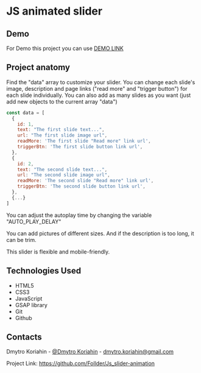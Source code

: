 # JS animated slider

## Demo
For Demo this project you can use [DEMO LINK](https://follder.github.io/Js_slider-animation/)

## Project anatomy

Find the "data" array to customize your slider. You can change each slide's image, description and page links ("read more" and "trigger button") for each slide individually. You can also add as many slides as you want (just add new objects to the current array "data")

  ```javascript
  const data = [
    {
      id: 1,
      text: "The first slide text...",
      url: "The first slide image url",
      readMore: 'The first slide "Read more" link url',
      triggerBtn: 'The first slide button link url',
    },
    {
      id: 2,
      text: "The second slide text...",
      url: "The second slide image url",
      readMore: 'The second slide "Read more" link url',
      triggerBtn: 'The second slide button link url',
    },
    {...}
  ]
  ```

You can adjust the autoplay time by changing the variable "AUTO_PLAY_DELAY"

You can add pictures of different sizes. And if the description is too long, it can be trim.

This slider is flexible and mobile-friendly.

## Technologies Used

- HTML5
- CSS3
- JavaScript
- GSAP library
- Git
- Github

## Contacts

Dmytro Koriahin - [@Dmytro Koriahin](https://github.com/Follder) - [dmytro.koriahin@gmail.com](mailto:dmytro.koriahin@gmail.com)

Project Link: https://github.com/Follder/Js_slider-animation